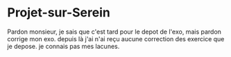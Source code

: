 # Projet-sur-Serein
Pardon monsieur, je sais que c'est tard pour le depot de l'exo, mais pardon corrige mon exo. depuis là j'ai n'ai reçu aucune correction des exercice que je depose. je connais pas mes lacunes.
